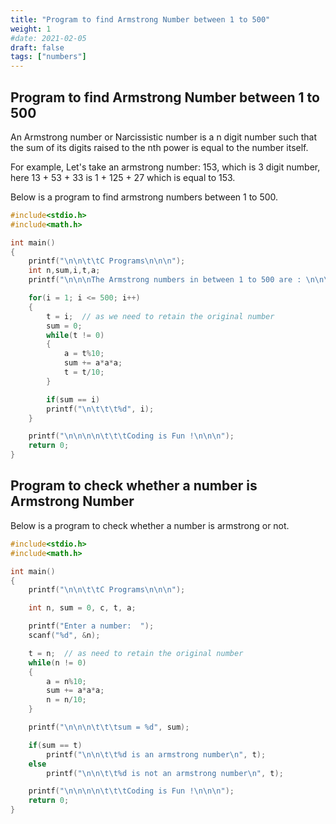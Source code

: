 ```yaml
---
title: "Program to find Armstrong Number between 1 to 500"
weight: 1
#date: 2021-02-05
draft: false
tags: ["numbers"]
---
```


## Program to find Armstrong Number between 1 to 500

An Armstrong number or Narcissistic number is a n digit number such that the sum of its digits raised to the nth power is equal to the number itself.

For example, Let's take an armstrong number: 153, which is 3 digit number, here 13 + 53 + 33 is 1 + 125 + 27 which is equal to 153.

Below is a program to find armstrong numbers between 1 to 500.

```c
#include<stdio.h>
#include<math.h>

int main()
{
    printf("\n\n\t\tC Programs\n\n\n");
    int n,sum,i,t,a;
    printf("\n\n\nThe Armstrong numbers in between 1 to 500 are : \n\n\n");

    for(i = 1; i <= 500; i++)
    {
        t = i;  // as we need to retain the original number
        sum = 0;
        while(t != 0)
        {
            a = t%10;
            sum += a*a*a;
            t = t/10;
        }

        if(sum == i)
        printf("\n\t\t\t%d", i);
    }

    printf("\n\n\n\n\t\t\tCoding is Fun !\n\n\n");
    return 0;
}
```

## Program to check whether a number is Armstrong Number

Below is a program to check whether a number is armstrong or not.

```c
#include<stdio.h>
#include<math.h>

int main()
{
    printf("\n\n\t\tC Programs\n\n\n");

    int n, sum = 0, c, t, a;

    printf("Enter a number:  ");
    scanf("%d", &n);

    t = n;  // as need to retain the original number
    while(n != 0)
    {
        a = n%10;
        sum += a*a*a;
        n = n/10;
    }

    printf("\n\n\n\t\t\tsum = %d", sum);

    if(sum == t)
        printf("\n\n\t\t%d is an armstrong number\n", t);
    else
        printf("\n\n\t\t%d is not an armstrong number\n", t);

    printf("\n\n\n\n\t\t\tCoding is Fun !\n\n\n");
    return 0;
}
```

